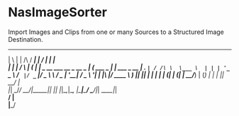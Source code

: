 # NasImageSorter
Import Images and Clips from one or many Sources to a Structured Image Destination.

  _   _           _____ _____                             _____            _            
 | \ | |   /\    / ____|_   _|                           / ____|          | |           
 |  \| |  /  \  | (___   | |  _ __ ___   __ _  __ _  ___| (___   ___  _ __| |_ ___ _ __ 
 | . ` | / /\ \  \___ \  | | | '_ ` _ \ / _` |/ _` |/ _ \\___ \ / _ \| '__| __/ _ \ '__|
 | |\  |/ ____ \ ____) |_| |_| | | | | | (_| | (_| |  __/____) | (_) | |  | ||  __/ |   
 |_| \_/_/    \_\_____/|_____|_| |_| |_|\__,_|\__, |\___|_____/ \___/|_|   \__\___|_|   
                                               __/ |                                    
                                              |___/                                     
 
